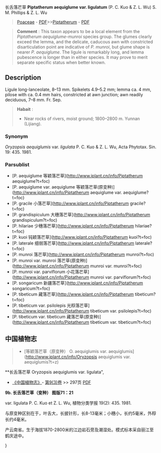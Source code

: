 长舌落芒草 **Piptatherum aequiglume var. ligulatum** (P. C. Kuo & Z. L. Wu) S. M. Phillips & Z. L. Wu

> [Poaceae](http://www.iplant.cn/info/Poaceae?t=foc) - [PDF](http://www.iplant.cn/foc/pdf/Poaceae.pdf)>>[Piptatherum](http://www.iplant.cn/info/Piptatherum?t=foc) - [PDF](http://www.iplant.cn/foc/pdf/Piptatherum.pdf)

> **Comment** : 
> This taxon appears to be a local element from the *Piptatherum aequiglume-munroi* species group. The glumes clearly exceed the lemma, and the delicate, caducous awn with constricted disarticulation point are indicative of *P. munroi*, but glume shape is nearer *P. aequiglume*. The ligule is remarkably long, and lemma pubescence is longer than in either species. It may prove to merit separate specific status when better known.

## Description

Ligule long-lanceolate, 8–13 mm. Spikelets 4.9–5.2 mm; lemma ca. 4 mm, pilose with ca. 0.4 mm hairs, constricted at awn junction; awn readily deciduous, 7–8 mm. Fr. Sep.

> **Habait** : 
>* Near rocks of rivers, moist ground; 1800–2800 m. Yunnan (Lijiang).

### Synonym
*Oryzopsis aequiglumis* var. *ligulata* P. C. Kuo & Z. L. Wu, Acta Phytotax. Sin. 19: 435. 1981.

### Parsublist

* [P.  aequiglume  等颖落芒草](http://www.iplant.cn/info/Piptatherum aequiglume?t=foc)
* [P.  aequiglume var. aequiglume  等颖落芒草(原变种)](http://www.iplant.cn/info/Piptatherum aequiglume var. aequiglume?t=foc)
* [P.  gracile  小落芒草](http://www.iplant.cn/info/Piptatherum gracile?t=foc)
* [P.  grandispiculum  大穗落芒草](http://www.iplant.cn/info/Piptatherum grandispiculum?t=foc)
* [P.  hilariae  少穗落芒草](http://www.iplant.cn/info/Piptatherum hilariae?t=foc)
* [P.  kuoi  钝颖落芒草](http://www.iplant.cn/info/Piptatherum kuoi?t=foc)
* [P.  laterale  细弱落芒草](http://www.iplant.cn/info/Piptatherum laterale?t=foc)
* [P.  munroi  落芒草](http://www.iplant.cn/info/Piptatherum munroi?t=foc)
* [P.  munroi var. munroi  落芒草(原变种)](http://www.iplant.cn/info/Piptatherum munroi var. munroi?t=foc)
* [P.  munroi var. parviflorum  小花落芒草](http://www.iplant.cn/info/Piptatherum munroi var. parviflorum?t=foc)
* [P.  songaricum  新疆落芒草](http://www.iplant.cn/info/Piptatherum songaricum?t=foc)
* [P.  tibeticum  藏落芒草](http://www.iplant.cn/info/Piptatherum tibeticum?t=foc)
* [P.  tibeticum var. psilolepis  光稃落芒草](http://www.iplant.cn/info/Piptatherum tibeticum var. psilolepis?t=foc)
* [P.  tibeticum var. tibeticum  藏落芒草(原变种)](http://www.iplant.cn/info/Piptatherum tibeticum var. tibeticum?t=foc)

## 中国植物志

> * [等颖落芒草（原变种）  O.  aequiglumis var. aequiglumis](http://www.iplant.cn/info/Oryzopsis aequiglumis var. aequiglumis?t=z)

**长舌落芒草 Oryzopsis aequiglumis var. ligulata",

* [《中国植物志》](http://www.iplant.cn/frps)- [第9(3)卷](http://www.iplant.cn/frps/vol/9(3)) >> 297页 [PDF](http://www.iplant.cn/frps/pdf/9(3)/297b.pdf)

**9b. 长舌落芒草（变种） 图版71：21**

var. ligulata P. C. Kuo et Z. L. Wu, 植物分类学报 19(2): 435. 1981.

与原变种区别在于，叶舌大，长披针形，长8-13毫米；小穗小，长约5毫米，外稃长约4毫米。

产云南省。生于海拔1870-2800米的江边岩石旁及潮湿处。模式标本采自丽江至鹤庆途中。

}